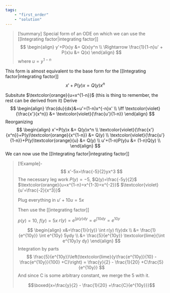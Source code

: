 ```yaml
---
tags: 
    - "first_order" 
    - "solution"
---
```


> [!summary]
> Special form of an ODE on which we can use the [[Integrating factor|integrating factor]]
> $$
> \begin{align}
> y'+P(x)y &= Q(x)y^n \\
> \Rightarrow \frac{1}{1-n}u' + P(x)u &= Q(x)
> \end{align}
> $$
> where $u=y^{1-n}$


This form is almost equivalent to the base form for the [[Integrating factor|integrating factor]]
$$
x'+P(y)x = Q(y)x^n
$$

Subsitute $\textcolor{orange}{u=x^{1-n}}$ (this is thing to remember, the rest can be derived from it)
Derive 
$$
\begin{align}
\frac{du}{dx}&=u'=(1-n)x^{-n}x' \\
\iff \textcolor{violet}{\frac{x'}{x^n}} &= \textcolor{violet}{\frac{u'}{1-n}}
\end{align}
$$
Reorganizing
$$
\begin{align}
x'+P(y)x &= Q(y)x^n \\
\textcolor{violet}{\frac{x'}{x^n}}+P(y)\textcolor{orange}{x^{1-n}} &= Q(y) \\
\textcolor{violet}{\frac{u'}{1-n}}+P(y)\textcolor{orange}{u} &= Q(y) \\
u'+(1-n)P(y)u &= (1-n)Q(y) \\
\end{align}
$$
We can now use the [[Integrating factor|integrating factor]]


> [!Example]-
> $$
> x'-5x=\frac{-5}{2}yx^3
> $$
> The necessary leg work
> $P(y)=-5$, $Q(y)=\frac{-5y}{2}$
> $\textcolor{orange}{u=x^{1-n}=x^{1-3}=x^{-2}}$
> $\textcolor{violet}{u'=\frac{-2}{x^3}}$
> 
> Plug everything in
> $u'+10u = 5x$
> 
> Then use the [[integrating factor]]
> 
> $p(y)=10$, $f(y)=5x$
> $r(y)=e^{\int p(y)dy}=e^{\int 10 dy} = e^{10y}$
> 
> $$
> \begin{align}
> x&=\frac{1}{r(y)} \int r(y) f(y)dx \\
> &= \frac{1}{e^{10y}} \int e^{10y} 5ydy \\
> &= \frac{5}{e^{10y}} \textcolor{lime}{\int e^{10y}y dy}
> \end{align}
> $$
> Integration by parts
> $$
> \frac{5}{e^{10y}}\left(\textcolor{lime}{y\frac{e^{10y}}{10} - \frac{e^{10y}}{100} +C}\right) = \frac{y}{2} - \frac{1}{20} +C\frac{5}{e^{10y}}
> $$
> And since C is some arbitrary constant, we merge the 5 with it.
> 
> $$\boxed{x=\frac{y}{2} - \frac{1}{20} +\frac{C}{e^{10y}}}$$


